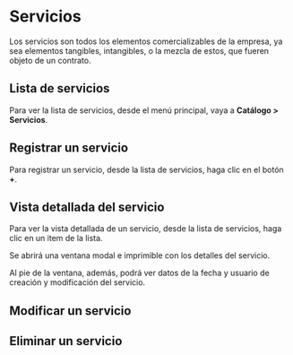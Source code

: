 # Servicios

Los servicios son todos los elementos comercializables de la empresa, ya sea elementos tangibles, intangibles, o la mezcla de estos, que fueren objeto de un contrato.

## Lista de servicios

Para ver la lista de servicios, desde el menú principal, vaya a **Catálogo > Servicios**.

## Registrar un servicio

Para registrar un servicio, desde la lista de servicios, haga clic en el botón **+**.

## Vista detallada del servicio

Para ver la vista detallada de un servicio, desde la lista de servicios, haga clic en un item de la lista.

Se abrirá una ventana modal e imprimible con los detalles del servicio.

Al pie de la ventana, además, podrá ver datos de la fecha y usuario de creación y modificación del servicio.

## Modificar un servicio

## Eliminar un servicio
